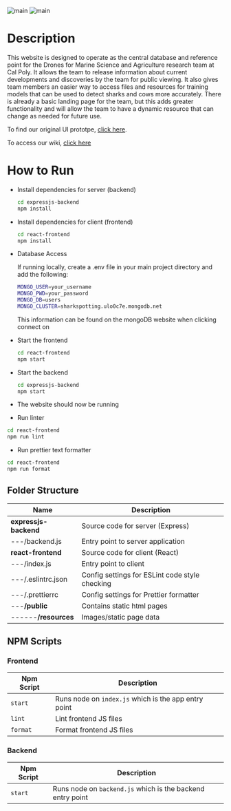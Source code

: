![main](https://github.com/MariRosenwald/SharkSpottingWebsite/actions/workflows/react-frontend.js.yml/badge.svg)
![main](https://github.com/MariRosenwald/SharkSpottingWebsite/actions/workflows/expressjs-backend.js.yml/badge.svg)

# **Description**

This website is designed to operate as the central database and reference point for the Drones for Marine Science and Agriculture research team at Cal Poly. It allows the team to release information about current developments and discoveries by the team for public viewing. It also gives team members an easier way to access files and resources for training models that can be used to detect sharks and cows more accurately. There is already a basic landing page for the team, but this adds greater functionality and will allow the team to have a dynamic resource that can change as needed for future use. 


To find our original UI prototpe, [click here](https://www.figma.com/file/IAe6rOpFXjs3MEIfuflc56/Shark-Spotting-Website-UI-Prototype).

To access our wiki, [click here](https://github.com/MariRosenwald/SharkSpottingWebsite/wiki)


# **How to Run**

- Install dependencies for server (backend)

  ```bash
  cd expressjs-backend
  npm install
  ```

- Install dependencies for client (frontend)

  ```bash
  cd react-frontend
  npm install
  ```
 
 - Database Access
 
   If running locally, create a .env file in your main project directory and add the following:
 
   ```bash
   MONGO_USER=your_username
   MONGO_PWD=your_password
   MONGO_DB=users
   MONGO_CLUSTER=sharkspotting.ulo0c7e.mongodb.net
   ```
   This information can be found on the mongoDB website when clicking connect on

- Start the frontend

  ```bash
  cd react-frontend
  npm start
  ```

- Start the backend

  ```bash
  cd expressjs-backend
  npm start
  ```

- The website should now be running

- Run linter

```bash
cd react-frontend
npm run lint
```

- Run prettier text formatter

```bash
cd react-frontend
npm run format
```

## **Folder Structure**

| Name                     | Description                                                     |
| ------------------------ | --------------------------------------------------------------- |
| **expressjs-backend**    | Source code for server (Express)                                |
| ---/backend.js           | Entry point to server application                               |
| **react-frontend**       | Source code for client (React)                                  |
| ---/index.js             | Entry point to client                                           |
| ---/.eslintrc.json       | Config settings for ESLint code style checking                  |
| ---/.prettierrc          | Config settings for Prettier formatter                          |
| ---**/public**           | Contains static html pages                                      |
| ------**/resources**     | Images/static page data                                         |

## **NPM Scripts**

### Frontend

| Npm Script   | Description                                                                             |
| ------------ | --------------------------------------------------------------------------------------- |
| `start`      | Runs node on `index.js` which is the app entry point                                    |
| `lint`       | Lint frontend JS files                                                                  |
| `format`     | Format frontend JS files                                                                |

### Backend

| Npm Script   | Description                                                                             |
| ------------ | --------------------------------------------------------------------------------------- |
| `start`      | Runs node on `backend.js` which is the backend entry point                              |
